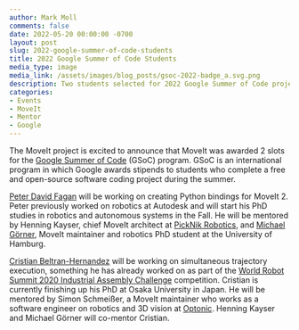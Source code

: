 ```yaml
---
author: Mark Moll
comments: false
date: 2022-05-20 00:00:00 -0700
layout: post
slug: 2022-google-summer-of-code-students
title: 2022 Google Summer of Code Students
media_type: image
media_link: /assets/images/blog_posts/gsoc-2022-badge_a.svg.png
description: Two students selected for 2022 Google Summer of Code projects
categories:
- Events
- MoveIt
- Mentor
- Google
---
```


The MoveIt project is excited to announce that MoveIt was awarded 2 slots for the [Google Summer of Code](https://summerofcode.withgoogle.com/) (GSoC) program. GSoC is an international program in which Google awards stipends to students who complete a free and open-source software coding project during the summer.

[Peter David Fagan](https://peterdavidfagan.com) will be working on creating Python bindings for MoveIt 2. Peter previously worked on robotics at Autodesk and will start his PhD studies in robotics and autonomous systems in the Fall. He will be mentored by Henning Kayser, chief MoveIt architect at [PickNik Robotics](https://picknik.ai/), and [Michael Görner](https://tams.informatik.uni-hamburg.de/people/goerner/), MoveIt maintainer and robotics PhD student at the University of Hamburg.

[Cristian Beltran-Hernandez](https://cristianbehe.me) will be working on simultaneous trajectory execution, something he has already worked on as part of the [World Robot Summit 2020 Industrial Assembly Challenge](https://wrs.nedo.go.jp/en/wrs2020/challenge/industrial/assembly.html) competition. Cristian is currently finishing up his PhD at Osaka University in Japan. He will be mentored by Simon Schmeißer, a MoveIt maintainer who works as a software engineer on robotics and 3D vision at [Optonic](https://www.optonic.com). Henning Kayser and Michael Görner will co-mentor Cristian.
